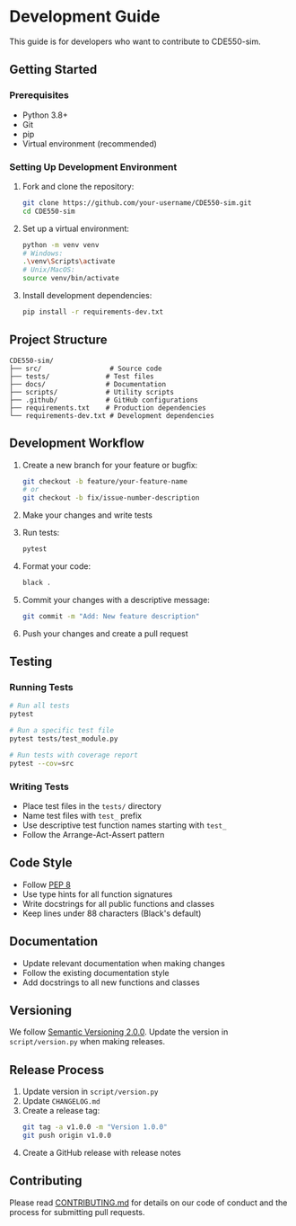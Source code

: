 # Development Guide

This guide is for developers who want to contribute to CDE550-sim.

## Getting Started

### Prerequisites

- Python 3.8+
- Git
- pip
- Virtual environment (recommended)

### Setting Up Development Environment

1. Fork and clone the repository:
   ```bash
   git clone https://github.com/your-username/CDE550-sim.git
   cd CDE550-sim
   ```

2. Set up a virtual environment:
   ```bash
   python -m venv venv
   # Windows:
   .\venv\Scripts\activate
   # Unix/MacOS:
   source venv/bin/activate
   ```

3. Install development dependencies:
   ```bash
   pip install -r requirements-dev.txt
   ```

## Project Structure

```
CDE550-sim/
├── src/                 # Source code
├── tests/              # Test files
├── docs/               # Documentation
├── scripts/            # Utility scripts
├── .github/            # GitHub configurations
├── requirements.txt    # Production dependencies
└── requirements-dev.txt # Development dependencies
```

## Development Workflow

1. Create a new branch for your feature or bugfix:
   ```bash
   git checkout -b feature/your-feature-name
   # or
   git checkout -b fix/issue-number-description
   ```

2. Make your changes and write tests

3. Run tests:
   ```bash
   pytest
   ```

4. Format your code:
   ```bash
   black .
   ```

5. Commit your changes with a descriptive message:
   ```bash
   git commit -m "Add: New feature description"
   ```

6. Push your changes and create a pull request

## Testing

### Running Tests

```bash
# Run all tests
pytest

# Run a specific test file
pytest tests/test_module.py

# Run tests with coverage report
pytest --cov=src
```

### Writing Tests

- Place test files in the `tests/` directory
- Name test files with `test_` prefix
- Use descriptive test function names starting with `test_`
- Follow the Arrange-Act-Assert pattern

## Code Style

- Follow [PEP 8](https://www.python.org/dev/peps/pep-0008/)
- Use type hints for all function signatures
- Write docstrings for all public functions and classes
- Keep lines under 88 characters (Black's default)

## Documentation

- Update relevant documentation when making changes
- Follow the existing documentation style
- Add docstrings to all new functions and classes

## Versioning

We follow [Semantic Versioning 2.0.0](https://semver.org/). Update the version in `script/version.py` when making releases.

## Release Process

1. Update version in `script/version.py`
2. Update `CHANGELOG.md`
3. Create a release tag:
   ```bash
   git tag -a v1.0.0 -m "Version 1.0.0"
   git push origin v1.0.0
   ```
4. Create a GitHub release with release notes

## Contributing

Please read [CONTRIBUTING.md](../CONTRIBUTING.md) for details on our code of conduct and the process for submitting pull requests.
